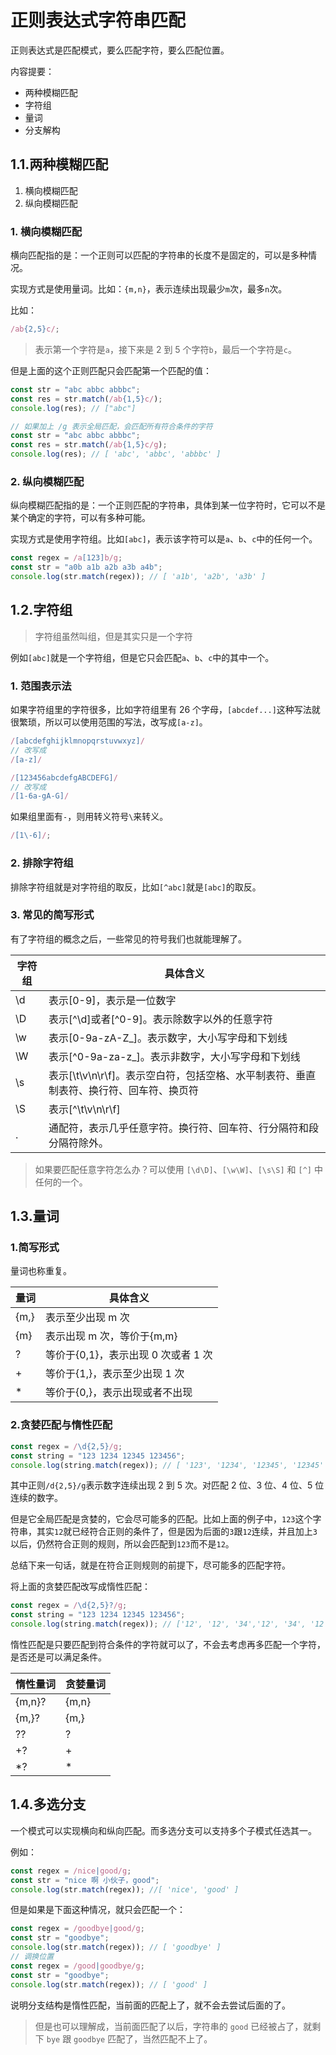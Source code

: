 # 正则表达式字符串匹配

正则表达式是匹配模式，要么匹配字符，要么匹配位置。

内容提要：

- 两种模糊匹配
- 字符组
- 量词
- 分支解构

## 1.1.两种模糊匹配

1. 横向模糊匹配
2. 纵向模糊匹配

### 1. 横向模糊匹配

横向匹配指的是：一个正则可以匹配的字符串的长度不是固定的，可以是多种情况。

实现方式是使用量词。比如：`{m,n}`，表示连续出现最少`m`次，最多`n`次。

比如：

```js
/ab{2,5}c/;
```

> 表示第一个字符是`a`，接下来是 2 到 5 个字符`b`，最后一个字符是`c`。

但是上面的这个正则匹配只会匹配第一个匹配的值：

```js
const str = "abc abbc abbbc";
const res = str.match(/ab{1,5}c/);
console.log(res); // ["abc"]

// 如果加上 /g 表示全局匹配，会匹配所有符合条件的字符
const str = "abc abbc abbbc";
const res = str.match(/ab{1,5}c/g);
console.log(res); // [ 'abc', 'abbc', 'abbbc' ]
```

### 2. 纵向模糊匹配

纵向模糊匹配指的是：一个正则匹配的字符串，具体到某一位字符时，它可以不是某个确定的字符，可以有多种可能。

实现方式是使用字符组。比如`[abc]`，表示该字符可以是`a`、`b`、`c`中的任何一个。

```js
const regex = /a[123]b/g;
const str = "a0b a1b a2b a3b a4b";
console.log(str.match(regex)); // [ 'a1b', 'a2b', 'a3b' ]
```

## 1.2.字符组

> 字符组虽然叫组，但是其实只是一个字符

例如`[abc]`就是一个字符组，但是它只会匹配`a`、`b`、`c`中的其中一个。

### 1. 范围表示法

如果字符组里的字符很多，比如字符组里有 26 个字母，`[abcdef...]`这种写法就很繁琐，所以可以使用范围的写法，改写成`[a-z]`。

```js
/[abcdefghijklmnopqrstuvwxyz]/
// 改写成
/[a-z]/

/[123456abcdefgABCDEFG]/
// 改写成
/[1-6a-gA-G]/
```

如果组里面有`-`，则用转义符号`\`来转义。

```js
/[1\-6]/;
```

### 2. 排除字符组

排除字符组就是对字符组的取反，比如`[^abc]`就是`[abc]`的取反。

### 3. 常见的简写形式

有了字符组的概念之后，一些常见的符号我们也就能理解了。

| 字符组 | 具体含义                                                                               |
| ------ | -------------------------------------------------------------------------------------- |
| \d     | 表示[0-9]，表示是一位数字                                                              |
| \D     | 表示[^\d]或者[^0-9]。表示除数字以外的任意字符                                          |
| \w     | 表示[0-9a-zA-Z_]。表示数字，大小写字母和下划线                                         |
| \W     | 表示[^0-9a-za-z_]。表示非数字，大小写字母和下划线                                      |
| \s     | 表示[\t\v\n\r\f]。表示空白符，包括空格、水平制表符、垂直制表符、换行符、回车符、换页符 |
| \S     | 表示[^\t\v\n\r\f]                                                                      |
| .      | 通配符，表示几乎任意字符。换行符、回车符、行分隔符和段分隔符除外。                     |

> 如果要匹配任意字符怎么办？可以使用 `[\d\D]`、`[\w\W]`、`[\s\S]` 和 `[^]` 中任何的一个。

## 1.3.量词

### 1.简写形式

量词也称重复。

| 量词 | 具体含义                            |
| ---- | ----------------------------------- |
| {m,} | 表示至少出现 m 次                   |
| {m}  | 表示出现 m 次，等价于{m,m}          |
| ?    | 等价于{0,1}，表示出现 0 次或者 1 次 |
| +    | 等价于{1,}，表示至少出现 1 次       |
| \*   | 等价于{0,}，表示出现或者不出现      |

### 2.贪婪匹配与惰性匹配

```js
const regex = /\d{2,5}/g;
const string = "123 1234 12345 123456";
console.log(string.match(regex)); // [ '123', '1234', '12345', '12345' ]
```

其中正则`/d{2,5}/g`表示数字连续出现 2 到 5 次。对匹配 2 位、3 位、4 位、5 位连续的数字。

但是它全局匹配是贪婪的，它会尽可能多的匹配。比如上面的例子中，`123`这个字符串，其实`12`就已经符合正则的条件了，但是因为后面的`3`跟`12`连续，并且加上`3`以后，仍然符合正则的规则，所以会匹配到`123`而不是`12`。

总结下来一句话，就是在符合正则规则的前提下，尽可能多的匹配字符。

将上面的贪婪匹配改写成惰性匹配：

```js
const regex = /\d{2,5}?/g;
const string = "123 1234 12345 123456";
console.log(string.match(regex)); // ['12', '12', '34','12', '34', '12','34', '56']
```

惰性匹配是只要匹配到符合条件的字符就可以了，不会去考虑再多匹配一个字符，是否还是可以满足条件。

| 惰性量词 | 贪婪量词 |
| -------- | -------- |
| {m,n}?   | {m,n}    |
| {m,}?    | {m,}     |
| ??       | ?        |
| +?       | +        |
| \*?      | \*       |

## 1.4.多选分支

一个模式可以实现横向和纵向匹配。而多选分支可以支持多个子模式任选其一。

例如：

```js
const regex = /nice|good/g;
const str = "nice 啊 小伙子，good";
console.log(str.match(regex)); //[ 'nice', 'good' ]
```

但是如果是下面这种情况，就只会匹配一个：

```js
const regex = /goodbye|good/g;
const str = "goodbye";
console.log(str.match(regex)); // [ 'goodbye' ]
// 调换位置
const regex = /good|goodbye/g;
const str = "goodbye";
console.log(str.match(regex)); // [ 'good' ]
```

说明分支结构是惰性匹配，当前面的匹配上了，就不会去尝试后面的了。

> 但是也可以理解成，当前面匹配了以后，字符串的 `good` 已经被占了，就剩下 `bye` 跟 `goodbye` 匹配了，当然匹配不上了。
